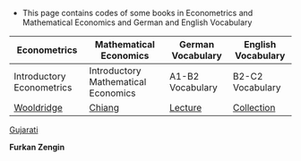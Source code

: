 * This page contains codes of some books in Econometrics and Mathematical Economics and German and English Vocabulary
 

 




 
Econometrics    |     Mathematical Economics    |   German Vocabulary |  English Vocabulary
------------    |     ----------------------    |   ----------------- |  ------------------ 
Introductory Econometrics | Introductory Mathematical Economics | A1-B2 Vocabulary | B2-C2 Vocabulary
[Wooldridge](https://github.com/tatanik501/EconL/files/7335321/WOOLDRIDGE.pdf) | [Chiang](https://github.com/tatanik501/EconL/files/7335326/CHIANG.pdf)| [Lecture](https://github.com/tatanik501/EconL/files/7335342/german.pdf) | [Collection](https://github.com/tatanik501/EconL/files/7135133/combinepdf.pdf) | 
[Gujarati](https://github.com/tatanik501/EconL/files/7335352/GUJ.pdf) 







**Furkan Zengin**

                
                


